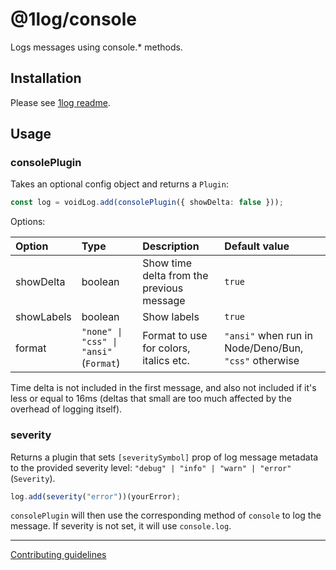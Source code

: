 # @1log/console

Logs messages using console.\* methods.

## Installation

Please see [1log readme](https://github.com/ivan7237d/1log).

## Usage

### consolePlugin

Takes an optional config object and returns a `Plugin`:

```ts
const log = voidLog.add(consolePlugin({ showDelta: false }));
```

Options:

| Option     | Type                                   | Description                               | Default value                                         |
| :--------- | :------------------------------------- | :---------------------------------------- | :---------------------------------------------------- |
| showDelta  | boolean                                | Show time delta from the previous message | `true`                                                |
| showLabels | boolean                                | Show labels                               | `true`                                                |
| format     | `"none" \| "css" \| "ansi"` (`Format`) | Format to use for colors, italics etc.    | `"ansi"` when run in Node/Deno/Bun, `"css"` otherwise |

Time delta is not included in the first message, and also not included if it's less or equal to 16ms (deltas that small are too much affected by the overhead of logging itself).

### severity

Returns a plugin that sets `[severitySymbol]` prop of log message metadata to the provided severity level: `"debug" | "info" | "warn" | "error"` (`Severity`).

```ts
log.add(severity("error"))(yourError);
```

`consolePlugin` will then use the corresponding method of `console` to log the message. If severity is not set, it will use `console.log`.

---

[Contributing guidelines](https://github.com/ivan7237d/1log/blob/master/.github/CONTRIBUTING.md)
